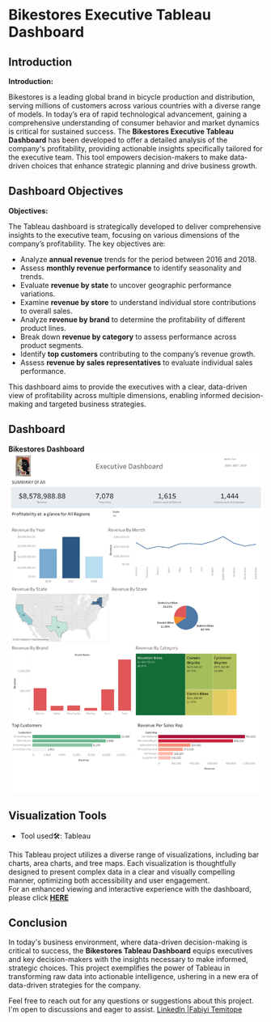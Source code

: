 # Bikestores Executive Tableau Dashboard   
## Introduction
**Introduction:**

Bikestores is a leading global brand in bicycle production and distribution, serving millions of customers across various countries with a diverse range of models. In today’s era of rapid technological advancement, gaining a comprehensive understanding of consumer behavior and market dynamics is critical for sustained success. The **Bikestores Executive Tableau Dashboard** has been developed to offer a detailed analysis of the company's profitability, providing actionable insights specifically tailored for the executive team. This tool empowers decision-makers to make data-driven choices that enhance strategic planning and drive business growth.  

## Dashboard Objectives  
**Objectives:**

The Tableau dashboard is strategically developed to deliver comprehensive insights to the executive team, focusing on various dimensions of the company’s profitability. The key objectives are:

- Analyze **annual revenue** trends for the period between 2016 and 2018.
- Assess **monthly revenue performance** to identify seasonality and trends.
- Evaluate **revenue by state** to uncover geographic performance variations.
- Examine **revenue by store** to understand individual store contributions to overall sales.
- Analyze **revenue by brand** to determine the profitability of different product lines.
- Break down **revenue by category** to assess performance across product segments.
- Identify **top customers** contributing to the company’s revenue growth.
- Assess **revenue by sales representatives** to evaluate individual sales performance.

This dashboard aims to provide the executives with a clear, data-driven view of profitability across multiple dimensions, enabling informed decision-making and targeted business strategies.



## Dashboard
**Bikestores Dashboard**     
![Dashboard](https://github.com/Temitope-Fabiyi/Tableau_Projects/blob/main/Bikestores/Bikestores_Dashboard1.png)  


## Visualization Tools  
* Tool used🛠️: Tableau  


This Tableau project utilizes a diverse range of visualizations, including bar charts, area charts, and tree maps. Each visualization is thoughtfully designed to present complex data in a clear and visually compelling manner, optimizing both accessibility and user engagement.  
For an enhanced viewing and interactive experience with the dashboard, please click [**HERE**](https://public.tableau.com/views/Bikestore_17237836157350/Dashboard1?:language=en-US&:sid=&:redirect=auth&:display_count=n&:origin=viz_share_link)


## Conclusion  
In today's business environment, where data-driven decision-making is critical to success, the **Bikestores Tableau Dashboard** equips executives and key decision-makers with the insights necessary to make informed, strategic choices. This project exemplifies the power of Tableau in transforming raw data into actionable intelligence, ushering in a new era of data-driven strategies for the company.

Feel free to reach out for any questions or suggestions about this project. I'm open to discussions and eager to assist. [Linkedln |Fabiyi Temitope](https://www.linkedin.com/in/temitope-fabiyi-61100376/)  
